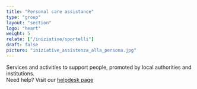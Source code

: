 ```yaml
---
title: "Personal care assistance"
type: "group"
layout: "section"
logo: "heart"
weight: 5
relate: ["/iniziative/sportelli"]
draft: false
picture: "iniziative_assistenza_alla_persona.jpg"
---
```


Services and activities to support people, promoted by local authorities and institutions.  
Need help? Visit our [helpdesk page](/en/iniziative/sportelli/)


